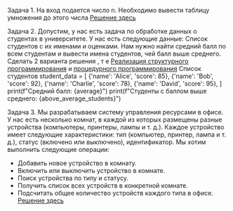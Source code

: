 Задача 1. На вход подается число n. Необходимо вывести таблицу умножения до этого числа
[Решение здесь](https://github.com/irina792901/hw_2_paradigmes/blob/master/src/main/kotlin/MultiplicationTable.kt)

Задача 2. Допустим, у нас есть задача по обработке данных о студентах в университете. 
У нас есть следующие данные:
Список студентов с их именами и оценками.
Нам нужно найти средний балл по всем студентам и вывести имена студентов, чей балл выше среднего.
Сделать 2 варианта решения , т е [Реализация структурного программирования](https://github.com/irina792901/hw_2_paradigmes/blob/master/src/main/kotlin/StructuredProgramming.kt) и 
[процедурного программирования](src/main/kotlin/ProceduralProgramming.kt)
Список студентов
student_data = [
{'name': 'Alice', 'score': 85},
{'name': 'Bob', 'score': 92},
{'name': 'Charlie', 'score': 78},
{'name': 'David', 'score': 95},
]
print(f"Средний балл: {average}")
print(f"Студенты с баллом выше среднего: {above_average_students}")

Задача 3. Мы разрабатываем систему управления ресурсами в офисе. У нас есть несколько комнат, 
в каждой из которых размещены разные устройства (компьютеры, принтеры, лампы и т. д.). 
Каждое устройство имеет следующие характеристики: тип (компьютер, принтер, лампа и т. д.), 
статус (включено или выключено), идентификатор.
Мы хотим выполнить следующие операции:
+ Добавить новое устройство в комнату.
+ Включить или выключить устройство в комнате.
+ Поиск устройства по типу и статусу.
+ Получить список всех устройств в конкретной комнате.
+ Подсчитать общее количество устройств каждого типа в офисе.
[Решение здесь](src/main/kotlin/Office.kt)
